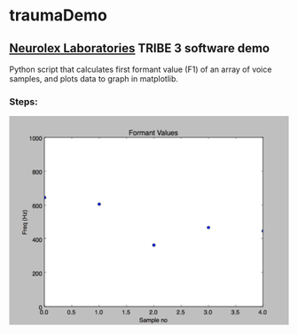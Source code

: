 # traumaDemo
## [Neurolex Laboratories](https://github.com/NeuroLexDiagnostics) TRIBE 3 software demo 
Python script that calculates first formant value (F1) of an array of voice samples, and plots data to graph in matplotlib. 

### Steps:


![alt text](https://github.com/imABEING/traumaDemo/blob/master/First%20Formant%20Values.png "Plot")
